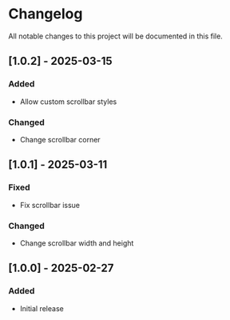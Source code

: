 # Changelog

All notable changes to this project will be documented in this file.

## [1.0.2] - 2025-03-15

### Added
- Allow custom scrollbar styles

### Changed
- Change scrollbar corner

## [1.0.1] - 2025-03-11

### Fixed
- Fix scrollbar issue

### Changed
- Change scrollbar width and height

## [1.0.0] - 2025-02-27

### Added
- Initial release